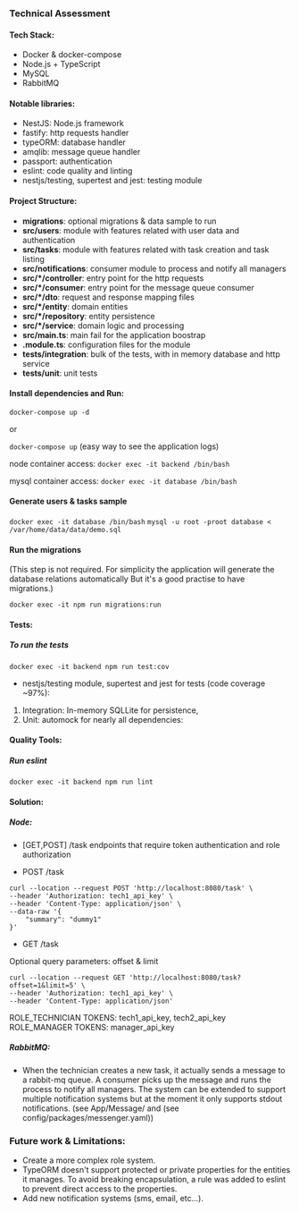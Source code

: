 ### Technical Assessment

#### Tech Stack:
- Docker & docker-compose
- Node.js + TypeScript
- MySQL
- RabbitMQ

#### Notable libraries:
- NestJS: Node.js framework
- fastify: http requests handler
- typeORM: database handler
- amqlib: message queue handler
- passport: authentication
- eslint: code quality and linting
- nestjs/testing, supertest and jest: testing module

#### Project Structure:
- **migrations**: optional migrations & data sample to run
- **src/users**: module with features related with user data and authentication
- **src/tasks**: module with features related with task creation and task listing
- **src/notifications**: consumer module to process and notify all managers
- **src/*/controller**: entry point for the http requests
- **src/*/consumer**: entry point for the message queue consumer
- **src/*/dto**: request and response mapping files
- **src/*/entity**: domain entities
- **src/*/repository**: entity persistence
- **src/*/service**: domain logic and processing
- **src/main.ts**: main fail for the application boostrap
- **.module.ts**: configuration files for the module
- **tests/integration**: bulk of the tests, with in memory database and http service
- **tests/unit**: unit tests

#### Install dependencies and Run:

```docker-compose up -d```

or

```docker-compose up``` (easy way to see the application logs)

node container access: ```docker exec -it backend /bin/bash```

mysql container access: ```docker exec -it database /bin/bash```


#### Generate users & tasks sample
```docker exec -it database /bin/bash```
```mysql -u root -proot database < /var/home/data/data/demo.sql```

#### Run the migrations 
(This step is not required. 
For simplicity the application will generate the database relations automatically
But it's a good practise to have migrations.)

```docker exec -it npm run migrations:run```

#### Tests:

##### To run the tests

```docker exec -it backend npm run test:cov```

- nestjs/testing module, supertest and jest for tests (code coverage ~97%):
1) Integration: In-memory SQLLite for persistence, 
2) Unit: automock for nearly all dependencies:

#### Quality Tools:

##### Run eslint

```docker exec -it backend npm run lint```

#### Solution:

##### Node:

- [GET,POST] /task endpoints that require token authentication and role authorization 

- POST /task
```
curl --location --request POST 'http://localhost:8080/task' \
--header 'Authorization: tech1_api_key' \
--header 'Content-Type: application/json' \
--data-raw '{
    "summary": "dummy1"
}'
```

- GET /task

Optional query parameters: offset & limit
```
curl --location --request GET 'http://localhost:8080/task?offset=1&limit=5' \
--header 'Authorization: tech1_api_key' \
--header 'Content-Type: application/json'
```

ROLE_TECHNICIAN TOKENS: tech1_api_key, tech2_api_key
ROLE_MANAGER TOKENS: manager_api_key

##### RabbitMQ:
- When the technician creates a new task, it actually sends a message to a rabbit-mq queue. 
A consumer picks up the message and runs the process to notify all managers.
The system can be extended to support multiple notification systems but at the moment it only supports stdout notifications.
(see App/Message/ and (see config/packages/messenger.yaml))

  
### Future work & Limitations:

- Create a more complex role system.
- TypeORM doesn't support protected or private properties for the entities it manages. 
To avoid breaking encapsulation, a rule was added to eslint to prevent direct access to the properties.
- Add new notification systems (sms, email, etc...).









